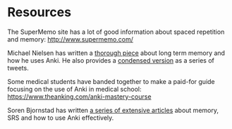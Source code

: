 # Resources

The SuperMemo site has a lot of good information about spaced repetition
and memory: <http://www.supermemo.com/>

Michael Nielsen has written a [thorough piece](http://augmentingcognition.com/ltm.html)
about long term memory and how he uses Anki. He also provides a
[condensed version](https://twitter.com/michael_nielsen/status/957763229454774272)
as a series of tweets.

Some medical students have banded together to make a paid-for guide focusing on
the use of Anki in medical school: <https://www.theanking.com/anki-mastery-course>

Soren Bjornstad has written [a series of extensive articles](https://controlaltbackspace.org/categories/memory/)
about memory, SRS and how to use Anki effectively.
